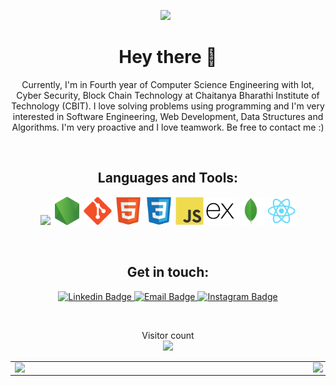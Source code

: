 <p align='center'>
<img src="https://user-images.githubusercontent.com/87669361/200177705-01728312-d917-48cc-b82e-c265130d8617.gif">&nbsp;&nbsp;
</p>

<h1 align="center"> Hey there 👋 </h1>

<p align="center">Currently, I'm in Fourth year of Computer Science Engineering with Iot, Cyber Security, Block Chain Technology at Chaitanya Bharathi Institute of Technology (CBIT). I love solving problems using programming and I'm very interested in Software Engineering, Web Development, Data Structures and Algorithms. I'm very proactive and I love teamwork. Be free to contact me :) </p>

<br>

<h2 align="center"> Languages and Tools: </h2>

<p align="center">
  <img width="44px" src="https://i.imgur.com/BgjSjn9.png">
  <img width="45px" src="https://raw.githubusercontent.com/devicons/devicon/c5378d6c2510ffa0b3e4475af95618a8048d6cf1/icons/nodejs/nodejs-original.svg">
  <img width="45px" src="https://raw.githubusercontent.com/devicons/devicon/c5378d6c2510ffa0b3e4475af95618a8048d6cf1/icons/git/git-original.svg">
  <img width="45px" src="https://raw.githubusercontent.com/devicons/devicon/c5378d6c2510ffa0b3e4475af95618a8048d6cf1/icons/html5/html5-original.svg">
  <img width="45px" src="https://raw.githubusercontent.com/devicons/devicon/master/icons/css3/css3-original.svg">
  <img width="45px" src="https://raw.githubusercontent.com/devicons/devicon/master/icons/javascript/javascript-original.svg">
  <img width="45px" src="https://raw.githubusercontent.com/devicons/devicon/master/icons/express/express-original.svg">
  <img width="45px" src="https://raw.githubusercontent.com/devicons/devicon/master/icons/mongodb/mongodb-original.svg">
  <img width="45px" src="https://raw.githubusercontent.com/devicons/devicon/master/icons/react/react-original.svg">
</p>

<br>

<h2 align="center">Get in touch:</h2>

<p align="center">
<a target="_blank" href="https://www.linkedin.com/in/ashish-chandra-40a159223/">
<img src="https://img.shields.io/badge/-ASHISH-black?style=for-the-badge&logo=Linkedin&logoColor=white&link=https://www.linkedin.com/in/ashish-chandra-40a159223/" alt="Linkedin Badge">
</a>
<a target="_blank" href="mailto:Ashishchandra8328@gmail.com">
<img src="https://img.shields.io/badge/-gmail-black?&style=for-the-badge&logo=Gmail&logoColor=white&link=maito:Ashishchandra8328@gmail.com" alt="Email Badge">
</a>
<a target="_blank" href="https://www.instagram.com/_ashishchandra__/">
<img src="https://img.shields.io/badge/-_ashishchandra__-black?style=for-the-badge&logo=Instagram&logoColor=white&link=https://www.instagram.com/_ashishchandra__/" alt="Instagram Badge">
</a>
  
</p>

<br>
<p align="center"> 
  Visitor count<br>
  <img src="https://profile-counter.glitch.me/Ash1shh/count.svg" />
</p>
<p>

<table>
    <tr>
        <td><img width="463px" align="left" src="https://github-readme-stats.vercel.app/api/top-langs/?username=ash1shh&layout=compact&title_color=fff&icon_color=fff&text_color=9f9f9f&bg_color=151515" /></td>
        <td><img width="470px" align="left" src="https://github-readme-stats.vercel.app/api/?username=ash1shh&show_icons=true&title_color=fff&icon_color=fff&text_color=9f9f9f&bg_color=151515"/></td>
    </tr>   
</table>
</center>
